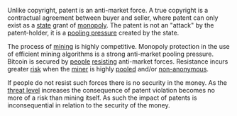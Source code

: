 Unlike copyright, patent is an anti-market force. A true copyright is a contractual agreement between buyer and seller, where patent can only exist as a [state](Glossary#state) grant of [monopoly](https://mises.org/library/man-economy-and-state-power-and-market/html/p/1075). The patent is not an "attack" by the patent-holder, it is a [pooling pressure](Pooling-Pressure-Risk) created by the state.

The process of [mining](Glossary#mine) is highly competitive. Monopoly protection in the use of efficient mining algorithms is a strong anti-market pooling pressure. Bitcoin is secured by [people](Glossary#person) [resisting](Axiom-of-Resistance) anti-market forces. Resistance incurs greater [risk](Risk-Sharing-Principle) when the [miner](Glossary#miner) is highly [pooled](Glossary#pooling) and/or [non-anonymous](Public-Data-Principle).

If people do not resist such forces there is no security in the money. As the [threat level](Threat-Level-Paradox) increases the consequence of patent violation becomes no more of a risk than mining itself. As such the impact of patents is inconsequential in relation to the security of the money.